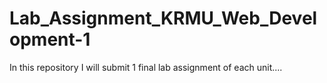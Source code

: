 # Lab_Assignment_KRMU_Web_Development-1
In this repository I will submit 1 final lab assignment of each unit....
